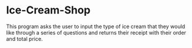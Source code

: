 # Ice-Cream-Shop

This program asks the user to input the type of ice cream that they would like through a series of questions and returns their receipt with their order and total price.
